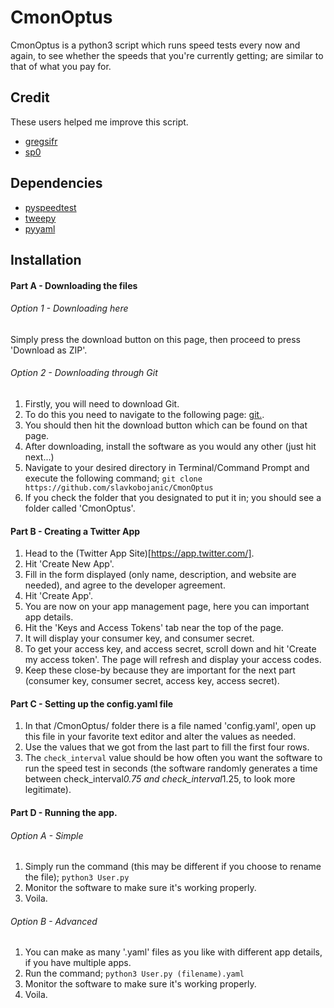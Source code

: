 # CmonOptus

CmonOptus is a python3 script which runs speed tests every now and again, to see whether the speeds that you're currently getting; are similar to that of what you pay for.

## Credit

These users helped me improve this script.
- [gregsifr](https://github.com/gregsifr)
- [sp0](https://github.com/sp0)

## Dependencies
- [pyspeedtest](https://github.com/fopina/pyspeedtest)
- [tweepy](https://github.com/tweepy/tweepy)
- [pyyaml](https://github.com/yaml/pyyaml)

## Installation
#### Part A - Downloading the files

###### Option 1 - Downloading here
Simply press the download button on this page, then proceed to press 'Download as ZIP'.

###### Option 2 - Downloading through Git
1. Firstly, you will need to download Git.
2. To do this you need to navigate to the following page: [git.](https://git-scm.com/).
3. You should then hit the download button which can be found on that page.
4. After downloading, install the software as you would any other (just hit next...)
5. Navigate to your desired directory in Terminal/Command Prompt and execute the following command;
```git clone https://github.com/slavkobojanic/CmonOptus```
6. If you check the folder that you designated to put it in; you should see a folder called 'CmonOptus'.

#### Part B - Creating a Twitter App
1. Head to the (Twitter App Site)[https://app.twitter.com/].
2. Hit 'Create New App'.
3. Fill in the form displayed (only name, description, and website are needed), and agree to the developer agreement.
4. Hit 'Create App'.
5. You are now on your app management page, here you can important app details.
6. Hit the 'Keys and Access Tokens' tab near the top of the page.
7. It will display your consumer key, and consumer secret.
8. To get your access key, and access secret, scroll down and hit 'Create my access token'. The page will refresh and display your access codes.
9. Keep these close-by because they are important for the next part (consumer key, consumer secret, access key, access secret).

#### Part C - Setting up the config.yaml file
1. In that /CmonOptus/ folder there is a file named 'config.yaml', open up this file in your favorite text editor and alter the values as needed.
2. Use the values that we got from the last part to fill the first four rows.
3. The ```check_interval``` value should be how often you want the software to run the speed test in seconds (the software randomly generates a time between check_interval*0.75 and check_interval*1.25, to look more legitimate).

#### Part D - Running the app.
###### Option A - Simple
1. Simply run the command (this may be different if you choose to rename the file);
```python3 User.py```
2. Monitor the software to make sure it's working properly.
3. Voila.

###### Option B - Advanced
1. You can make as many '.yaml' files as you like with different app details, if you have multiple apps.
2. Run the command;
```python3 User.py (filename).yaml```
2. Monitor the software to make sure it's working properly.
3. Voila.
